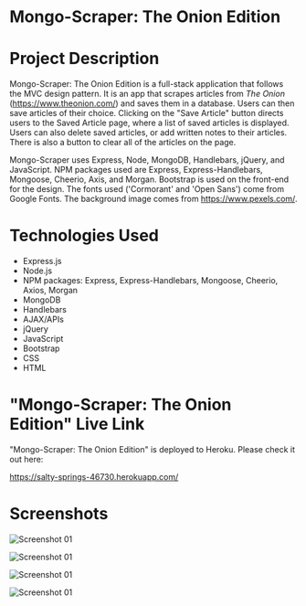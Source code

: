 # Mongo-Scraper: The Onion Edition

# Project Description

Mongo-Scraper: The Onion Edition is a full-stack application that follows the MVC design pattern. It is an app that scrapes articles from *The Onion* (https://www.theonion.com/) and saves them in a database. Users can then save articles of their choice. Clicking on the "Save Article" button directs users to the Saved Article page, where a list of saved articles is displayed. Users can also delete saved articles, or add written notes to their articles. There is also a button to clear all of the articles on the page.

Mongo-Scraper uses Express, Node, MongoDB, Handlebars, jQuery, and JavaScript. NPM packages used are Express, Express-Handlebars, Mongoose, Cheerio, Axis, and Morgan. Bootstrap is used on the front-end for the design. The fonts used ('Cormorant' and 'Open Sans') come from Google Fonts. The background image comes from https://www.pexels.com/.

# Technologies Used

* Express.js
* Node.js
* NPM packages: Express, Express-Handlebars, Mongoose, Cheerio, Axios, Morgan
* MongoDB
* Handlebars
* AJAX/APIs
* jQuery
* JavaScript
* Bootstrap
* CSS
* HTML

# "Mongo-Scraper: The Onion Edition" Live Link

"Mongo-Scraper: The Onion Edition" is deployed to Heroku. Please check it out here:

https://salty-springs-46730.herokuapp.com/

# Screenshots

![Screenshot 01](screenshots/mongoScraper-screenshot01.jpg "Home Page")

![Screenshot 01](screenshots/mongoScraper-screenshot02.png "List of Scraped Articles")

![Screenshot 01](screenshots/mongoScraper-screenshot03.jpg "Saved Articles")

![Screenshot 01](screenshots/mongoScraper-screenshot04.png "The Onion sample page")
